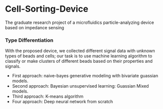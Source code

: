 # Cell-Sorting-Device
The graduate research project of a microfluidics particle-analyzing device based on impedance sensing <br>

### Type Differentiation
With the proposed device, we collected different signal data with unknown types of beads and cells; our task is to use machine learning algorithm to classify or make clusters of different beads based on their properties and signals.

* First approach: naive-bayes generative modeling with bivariate guassian models.
* Second approach: Bayesian unsupervised learning: Guassian Mixed models.
* Third approach: K-means algorithm
* Four approach: Deep neural network from scratch
